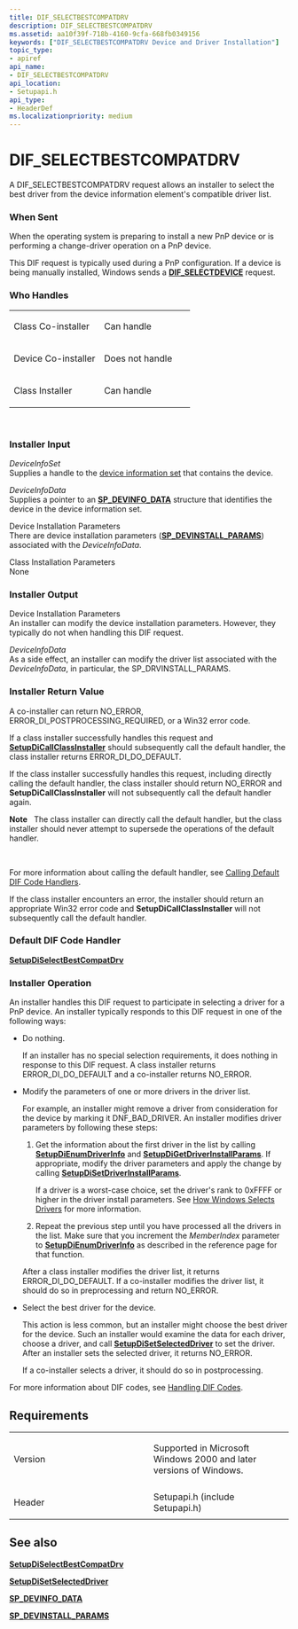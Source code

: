 ```yaml
---
title: DIF_SELECTBESTCOMPATDRV
description: DIF_SELECTBESTCOMPATDRV
ms.assetid: aa10f39f-718b-4160-9cfa-668fb0349156
keywords: ["DIF_SELECTBESTCOMPATDRV Device and Driver Installation"]
topic_type:
- apiref
api_name:
- DIF_SELECTBESTCOMPATDRV
api_location:
- Setupapi.h
api_type:
- HeaderDef
ms.localizationpriority: medium
---
```


# DIF_SELECTBESTCOMPATDRV


A DIF_SELECTBESTCOMPATDRV request allows an installer to select the best driver from the device information element's compatible driver list.

### When Sent

When the operating system is preparing to install a new PnP device or is performing a change-driver operation on a PnP device.

This DIF request is typically used during a PnP configuration. If a device is being manually installed, Windows sends a [**DIF_SELECTDEVICE**](dif-selectdevice.md) request.

### Who Handles

<table>
<colgroup>
<col width="50%" />
<col width="50%" />
</colgroup>
<tbody>
<tr class="odd">
<td align="left"><p>Class Co-installer</p></td>
<td align="left"><p>Can handle</p></td>
</tr>
<tr class="even">
<td align="left"><p>Device Co-installer</p></td>
<td align="left"><p>Does not handle</p></td>
</tr>
<tr class="odd">
<td align="left"><p>Class Installer</p></td>
<td align="left"><p>Can handle</p></td>
</tr>
</tbody>
</table>

 

### Installer Input

<a href="" id="deviceinfoset"></a>*DeviceInfoSet*  
Supplies a handle to the [device information set](https://msdn.microsoft.com/library/windows/hardware/ff541247) that contains the device.

<a href="" id="deviceinfodata"></a>*DeviceInfoData*  
Supplies a pointer to an [**SP_DEVINFO_DATA**](https://msdn.microsoft.com/library/windows/hardware/ff552344) structure that identifies the device in the device information set.

<a href="" id="device-installation-parameters-"></a>Device Installation Parameters   
There are device installation parameters ([**SP_DEVINSTALL_PARAMS**](https://msdn.microsoft.com/library/windows/hardware/ff552346)) associated with the *DeviceInfoData*.

<a href="" id="class-installation-parameters"></a>Class Installation Parameters  
None

### Installer Output

<a href="" id="device-installation-parameters"></a>Device Installation Parameters  
An installer can modify the device installation parameters. However, they typically do not when handling this DIF request.

<a href="" id="deviceinfodata"></a>*DeviceInfoData*  
As a side effect, an installer can modify the driver list associated with the *DeviceInfoData*, in particular, the SP_DRVINSTALL_PARAMS.

### Installer Return Value

A co-installer can return NO_ERROR, ERROR_DI_POSTPROCESSING_REQUIRED, or a Win32 error code.

If a class installer successfully handles this request and [**SetupDiCallClassInstaller**](https://msdn.microsoft.com/library/windows/hardware/ff550922) should subsequently call the default handler, the class installer returns ERROR_DI_DO_DEFAULT.

If the class installer successfully handles this request, including directly calling the default handler, the class installer should return NO_ERROR and **SetupDiCallClassInstaller** will not subsequently call the default handler again.

**Note**   The class installer can directly call the default handler, but the class installer should never attempt to supersede the operations of the default handler.

 

For more information about calling the default handler, see [Calling Default DIF Code Handlers](https://msdn.microsoft.com/library/windows/hardware/ff537868).

If the class installer encounters an error, the installer should return an appropriate Win32 error code and **SetupDiCallClassInstaller** will not subsequently call the default handler.

### Default DIF Code Handler

[**SetupDiSelectBestCompatDrv**](https://msdn.microsoft.com/library/windows/hardware/ff552112)

### Installer Operation

An installer handles this DIF request to participate in selecting a driver for a PnP device. An installer typically responds to this DIF request in one of the following ways:

-   Do nothing.

    If an installer has no special selection requirements, it does nothing in response to this DIF request. A class installer returns ERROR_DI_DO_DEFAULT and a co-installer returns NO_ERROR.

-   Modify the parameters of one or more drivers in the driver list.

    For example, an installer might remove a driver from consideration for the device by marking it DNF_BAD_DRIVER. An installer modifies driver parameters by following these steps:

    1.  Get the information about the first driver in the list by calling [**SetupDiEnumDriverInfo**](https://msdn.microsoft.com/library/windows/hardware/ff551018) and [**SetupDiGetDriverInstallParams**](https://msdn.microsoft.com/library/windows/hardware/ff551978). If appropriate, modify the driver parameters and apply the change by calling [**SetupDiSetDriverInstallParams**](https://msdn.microsoft.com/library/windows/hardware/ff552172).

        If a driver is a worst-case choice, set the driver's rank to 0xFFFF or higher in the driver install parameters. See [How Windows Selects Drivers](https://msdn.microsoft.com/library/windows/hardware/ff546228) for more information.

    2.  Repeat the previous step until you have processed all the drivers in the list. Make sure that you increment the *MemberIndex* parameter to [**SetupDiEnumDriverInfo**](https://msdn.microsoft.com/library/windows/hardware/ff551018) as described in the reference page for that function.

    After a class installer modifies the driver list, it returns ERROR_DI_DO_DEFAULT. If a co-installer modifies the driver list, it should do so in preprocessing and return NO_ERROR.

-   Select the best driver for the device.

    This action is less common, but an installer might choose the best driver for the device. Such an installer would examine the data for each driver, choose a driver, and call [**SetupDiSetSelectedDriver**](https://msdn.microsoft.com/library/windows/hardware/ff552183) to set the driver. After an installer sets the selected driver, it returns NO_ERROR.

    If a co-installer selects a driver, it should do so in postprocessing.

For more information about DIF codes, see [Handling DIF Codes](https://msdn.microsoft.com/library/windows/hardware/ff546094).

Requirements
------------

<table>
<colgroup>
<col width="50%" />
<col width="50%" />
</colgroup>
<tbody>
<tr class="odd">
<td align="left"><p>Version</p></td>
<td align="left"><p>Supported in Microsoft Windows 2000 and later versions of Windows.</p></td>
</tr>
<tr class="even">
<td align="left"><p>Header</p></td>
<td align="left">Setupapi.h (include Setupapi.h)</td>
</tr>
</tbody>
</table>

## See also


[**SetupDiSelectBestCompatDrv**](https://msdn.microsoft.com/library/windows/hardware/ff552112)

[**SetupDiSetSelectedDriver**](https://msdn.microsoft.com/library/windows/hardware/ff552183)

[**SP_DEVINFO_DATA**](https://msdn.microsoft.com/library/windows/hardware/ff552344)

[**SP_DEVINSTALL_PARAMS**](https://msdn.microsoft.com/library/windows/hardware/ff552346)

 

 






